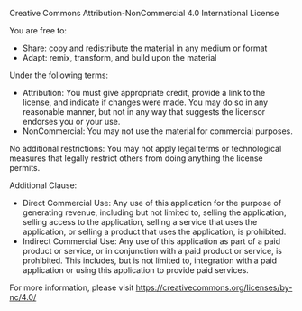 Creative Commons Attribution-NonCommercial 4.0 International License

You are free to:

-   Share: copy and redistribute the material in any medium or format
-   Adapt: remix, transform, and build upon the material

Under the following terms:

-   Attribution: You must give appropriate credit, provide a link to the license, and indicate if changes were made. You may do so in any reasonable manner, but not in any way that suggests the licensor endorses you or your use.
-   NonCommercial: You may not use the material for commercial purposes.

No additional restrictions: You may not apply legal terms or technological measures that legally restrict others from doing anything the license permits.

Additional Clause:

-   Direct Commercial Use: Any use of this application for the purpose of generating revenue, including but not limited to, selling the application, selling access to the application, selling a service that uses the application, or selling a product that uses the application, is prohibited.
-   Indirect Commercial Use: Any use of this application as part of a paid product or service, or in conjunction with a paid product or service, is prohibited. This includes, but is not limited to, integration with a paid application or using this application to provide paid services.

For more information, please visit https://creativecommons.org/licenses/by-nc/4.0/

